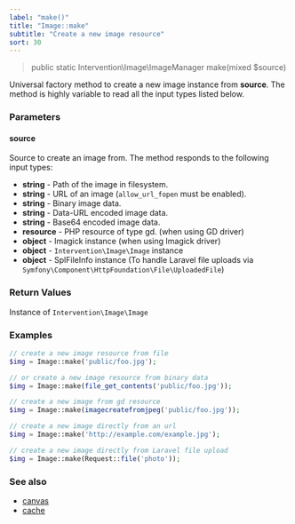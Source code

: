 ```yaml
---
label: "make()"
title: "Image::make"
subtitle: "Create a new image resource"
sort: 30
---
```


> public static Intervention\Image\ImageManager make(mixed $source)

Universal factory method to create a new image instance from **source**. The method is highly variable to read all the input types listed below.

### Parameters

#### source

Source to create an image from. The method responds to the following input types:

- **string** - Path of the image in filesystem.
- **string** - URL of an image (```allow_url_fopen``` must be enabled).
- **string** - Binary image data.
- **string** - Data-URL encoded image data.
- **string** - Base64 encoded image data.
- **resource** - PHP resource of type gd. (when using GD driver)
- **object** - Imagick instance (when using Imagick driver)
- **object** - `Intervention\Image\Image` instance
- **object** - SplFileInfo instance (To handle Laravel file uploads via `Symfony\Component\HttpFoundation\File\UploadedFile`)

### Return Values
Instance of `Intervention\Image\Image`

### Examples

```php
// create a new image resource from file
$img = Image::make('public/foo.jpg');

// or create a new image resource from binary data
$img = Image::make(file_get_contents('public/foo.jpg'));

// create a new image from gd resource
$img = Image::make(imagecreatefromjpeg('public/foo.jpg'));

// create a new image directly from an url
$img = Image::make('http://example.com/example.jpg');

// create a new image directly from Laravel file upload
$img = Image::make(Request::file('photo'));
```

### See also

- [canvas](/v2/api/canvas)
- [cache](/v2/api/cache)

